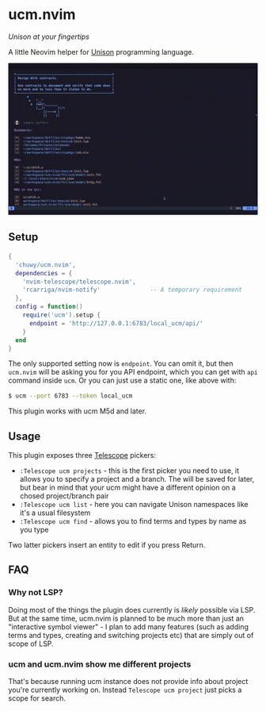 # ucm.nvim

_Unison at your fingertips_

A little Neovim helper for [Unison](https://www.unison-lang.org/) programming language.

![ucm.nvim](.assets/demo.gif)

## Setup

```lua
{
  'chuwy/ucm.nvim',
  dependencies = {
    'nvim-telescope/telescope.nvim',
    'rcarriga/nvim-notify'              -- A temporary requirement
  },
  config = function()
    require('ucm').setup {
      endpoint = 'http://127.0.0.1:6783/local_ucm/api/'
    }
  end
}
```

The only supported setting now is `endpoint`. You can omit it, but then `ucm.nvim` will be asking you for you API endpoint,
which you can get with `api` command inside `ucm`. Or you can just use a static one, like above with:

```bash
$ ucm --port 6783 --token local_ucm
```

This plugin works with ucm M5d and later.

## Usage

This plugin exposes three [Telescope](https://github.com/nvim-telescope/telescope.nvim) pickers:

- `:Telescope ucm projects` - this is the first picker you need to use, it allows you to specify a project and a branch. The will be saved for later, but bear in mind that your ucm might have a different opinion on a chosed project/branch pair
- `:Telescope ucm list` - here you can navigate Unison namespaces like it's a usual filesystem
- `:Telescope ucm find` - allows you to find terms and types by name as you type

Two latter pickers insert an entity to edit if you press Return.

## FAQ

### Why not LSP?

Doing most of the things the plugin does currently is _likely_ possible via LSP. But at the same time, ucm.nvim is planned to be much
more than just an "interactive symbol viewer" - I plan to add many features (such as adding terms and types, creating and switching projects etc) that are simply out of scope of LSP.

### ucm and ucm.nvim show me different projects

That's because running ucm instance does not provide info about project you're currently working on. Instead `Telescope ucm project` just picks a scope for search.
